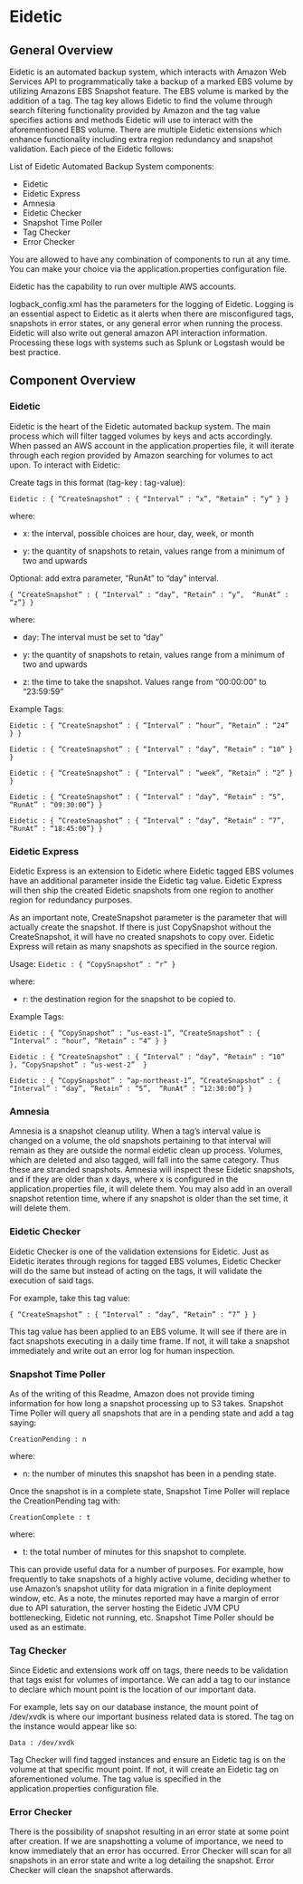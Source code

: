 # Eidetic

## General Overview

Eidetic is an automated backup system, which interacts with Amazon Web Services API to programmatically take a backup of a marked EBS volume by utilizing Amazons EBS Snapshot feature. The EBS volume is marked by the addition of a tag. The tag key allows Eidetic to find the volume through search filtering functionality provided by Amazon and the tag value specifies actions and methods Eidetic will use to interact with the aforementioned EBS volume. There are multiple Eidetic extensions which enhance functionality including extra region redundancy and snapshot validation. Each piece of the Eidetic follows:

List of Eidetic Automated Backup System components:

- Eidetic
- Eidetic Express
- Amnesia
- Eidetic Checker
- Snapshot Time Poller
- Tag Checker
- Error Checker

You are allowed to have any combination of components to run at any time. You can make your choice via the application.properties configuration file. 

Eidetic has the capability to run over multiple AWS accounts. 

logback_config.xml has the parameters for the logging of Eidetic. Logging is an essential aspect to Eidetic as it alerts when there are misconfigured tags, snapshots in error states, or any general error when running the process. Eidetic will also write out general amazon API interaction information. Processing these logs with systems such as Splunk or Logstash would be best practice.
  
  
## Component Overview

### Eidetic  
	
Eidetic is the heart of the Eidetic automated backup system. The main process which will filter tagged volumes by keys and acts accordingly. When passed an AWS account in the application.properties file, it will iterate through each region provided by Amazon searching for volumes to act upon. To interact with Eidetic:

Create tags in this format (tag-key : tag-value): 

 `Eidetic : { “CreateSnapshot” : { “Interval” : “x”, “Retain” : “y” } }`

where:

- x: the interval, possible choices are hour, day, week, or month

- y: the quantity of snapshots to retain, values range from a minimum of two and upwards

  
  
Optional: add extra parameter, “RunAt” to “day” interval. 

`{ “CreateSnapshot” : { “Interval” : “day”, “Retain” : “y”,  “RunAt” : “z”} }`

where:

- day: The interval must be set to “day”

- y: the quantity of snapshots to retain, values range from a minimum of two and upwards

- z: the time to take the snapshot. Values range from “00:00:00” to “23:59:59”

Example Tags:

```
Eidetic : { “CreateSnapshot” : { “Interval” : “hour”, “Retain” : “24” } }

Eidetic : { “CreateSnapshot” : { “Interval” : “day”, “Retain” : “10” } }

Eidetic : { “CreateSnapshot” : { “Interval” : “week”, “Retain” : “2” } }

Eidetic : { “CreateSnapshot” : { “Interval” : “day”, “Retain” : “5”,  “RunAt” : “09:30:00”} }

Eidetic : { “CreateSnapshot” : { “Interval” : “day”, “Retain” : “7”,  “RunAt” : “18:45:00”} }

```
  
  
### Eidetic Express

Eidetic Express is an extension to Eidetic where Eidetic tagged EBS volumes have an additional parameter inside the Eidetic tag value. Eidetic Express will then ship the created Eidetic snapshots from one region to another region for redundancy purposes. 

As an important note, CreateSnapshot parameter is the parameter that will actually create the snapshot. If there is just CopySnapshot without the CreateSnapshot, it will have no created snapshots to copy over. Eidetic Express will retain as many snapshots as specified in the source region.
  
  
Usage:
`Eidetic : { “CopySnapshot” : “r” }`

where:

- r: the destination region for the snapshot to be copied to.

Example Tags:

```
Eidetic : { “CopySnapshot” : “us-east-1”, “CreateSnapshot” : { “Interval” : “hour”, “Retain” : “4” } }

Eidetic : { “CreateSnapshot” : { “Interval” : “day”, “Retain” : “10” }, “CopySnapshot” : “us-west-2”  }

Eidetic : { “CopySnapshot” : “ap-northeast-1”, “CreateSnapshot” : { “Interval” : “day”, “Retain” : “5”,  “RunAt” : “12:30:00”} }

```
  
### Amnesia 

Amnesia is a snapshot cleanup utility. When a tag’s interval value is changed on a volume, the old snapshots pertaining to that interval will remain as they are outside the normal eidetic clean up process. Volumes, which are deleted and also tagged, will fall into the same category. Thus these are stranded snapshots. Amnesia will inspect these Eidetic snapshots, and if they are older than x days, where x is configured in the application.properties file, it will delete them. You may also add in an overall snapshot retention time, where if any snapshot is older than the set time, it will delete them. 
 
### Eidetic Checker

Eidetic Checker is one of the validation extensions for Eidetic. Just as Eidetic iterates through regions for tagged EBS volumes, Eidetic Checker will do the same but instead of acting on the tags, it will validate the execution of said tags. 

For example, take this tag value:

`{ “CreateSnapshot” : { “Interval” : “day”, “Retain” : “7” } }`

This tag value has been applied to an EBS volume. It will see if there are in fact snapshots executing in a daily time frame. If not, it will take a snapshot immediately and write out an error log for human inspection. 
  
  
### Snapshot Time Poller

As of the writing of this Readme, Amazon does not provide timing information for how long a snapshot processing up to S3 takes. Snapshot Time Poller will query all snapshots that are in a pending state and add a tag saying:

`CreationPending : n`

where:

- n: the number of minutes this snapshot has been in a pending state.
  
  
Once the snapshot is in a complete state, Snapshot Time Poller will replace the CreationPending tag with:

`CreationComplete : t`

where:

- t: the total number of minutes for this snapshot to complete.

This can provide useful data for a number of purposes. For example, how frequently to take snapshots of a highly active volume, deciding whether to use Amazon’s snapshot utility for data migration in a finite deployment window, etc. As a note, the minutes reported may have a margin of error due to API saturation, the server hosting the Eidetic JVM CPU bottlenecking, Eidetic not running, etc.  Snapshot Time Poller should be used as an estimate.
  
  
### Tag Checker

Since Eidetic and extensions work off on tags, there needs to be validation that tags exist for volumes of importance. We can add a tag to our instance to declare which mount point is the location of our important data. 

For example, lets say on our database instance, the mount point of /dev/xvdk is where our important business related data is stored. The tag on the instance would appear like so:

`Data : /dev/xvdk`

Tag Checker will find tagged instances and ensure an Eidetic tag is on the volume at that specific mount point. If not, it will create an Eidetic tag on aforementioned volume. The tag value is specified in the application.properties configuration file.
  
  
### Error Checker

There is the possibility of snapshot resulting in an error state at some point after creation. If we are snapshotting a volume of importance, we need to know immediately that an error has occurred. Error Checker will scan for all snapshots in an error state and write a log detailing the snapshot. Error Checker will clean the snapshot afterwards.


